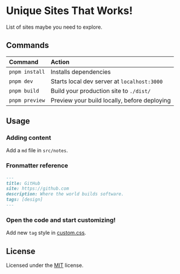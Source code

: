 # Unique Sites That Works!

List of sites maybe you need to explore.



## Commands

| Command        | Action                                       |
| :------------- | :------------------------------------------- |
| `pnpm install` | Installs dependencies                        |
| `pnpm dev`     | Starts local dev server at `localhost:3000`  |
| `pnpm build`   | Build your production site to `./dist/`      |
| `pnpm preview` | Preview your build locally, before deploying |

## Usage

### Adding content

Add a `md` file in `src/notes`.

### Fronmatter reference

```md
---
title: GitHub
site: https://github.com
description: Where the world builds software.
tags: [design]
---
```

### Open the code and start customizing!

Add new `tag` style in [custom.css](./src/styles/custom.css).

## License

Licensed under the [MIT](LICENSE) license.
